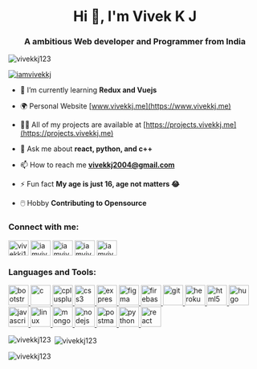 <h1 align="center">Hi 👋, I'm Vivek K J</h1>
<h3 align="center">A ambitious Web developer and Programmer from India</h3>

<p align="left"> <img src="https://komarev.com/ghpvc/?username=vivekkj123&label=Profile%20views&color=0e75b6&style=flat" alt="vivekkj123" /> </p>

<p align="left"> <a href="https://twitter.com/iamvivekkj" target="blank"><img src="https://img.shields.io/twitter/follow/iamvivekkj?logo=twitter&style=for-the-badge" alt="iamvivekkj" /></a> </p>

- 🌱 I’m currently learning **Redux and Vuejs**

- 🌍 Personal Website [www.vivekkj.me](https://www.vivekkj.me)
- 👨‍💻 All of my projects are available at [https://projects.vivekkj.me](https://projects.vivekkj.me)

- 💬 Ask me about **react, python, and c++**

- 📫 How to reach me **vivekkj2004@gmail.com**

- ⚡ Fun fact **My age is just 16, age not matters 😂**

- 🖱️ Hobby **Contributing to Opensource**

<h3 align="left">Connect with me:</h3>
<p align="left">
<a href="https://dev.to/vivekkj123" target="blank"><img align="center" src="https://cdn.jsdelivr.net/npm/simple-icons@3.0.1/icons/dev-dot-to.svg" alt="vivekkj123" height="30" width="40" /></a>
<a href="https://twitter.com/iamvivekkj" target="blank"><img align="center" src="https://cdn.jsdelivr.net/npm/simple-icons@3.0.1/icons/twitter.svg" alt="iamvivekkj" height="30" width="40" /></a>
<a href="https://linkedin.com/in/iamvivekkj" target="blank"><img align="center" src="https://cdn.jsdelivr.net/npm/simple-icons@3.0.1/icons/linkedin.svg" alt="iamvivekkj" height="30" width="40" /></a>
<a href="https://fb.com/iamvivekkj" target="blank"><img align="center" src="https://cdn.jsdelivr.net/npm/simple-icons@3.0.1/icons/facebook.svg" alt="iamvivekkj" height="30" width="40" /></a>
<a href="https://instagram.com/iamvivekkj" target="blank"><img align="center" src="https://cdn.jsdelivr.net/npm/simple-icons@3.0.1/icons/instagram.svg" alt="iamvivekkj" height="30" width="40" /></a>

</p>

<h3 align="left">Languages and Tools:</h3>
<p align="left"> <a href="https://getbootstrap.com" target="_blank"> <img src="https://devicons.github.io/devicon/devicon.git/icons/bootstrap/bootstrap-plain.svg" alt="bootstrap" width="40" height="40"/> </a> <a href="https://www.cprogramming.com/" target="_blank"> <img src="https://devicons.github.io/devicon/devicon.git/icons/c/c-original.svg" alt="c" width="40" height="40"/> </a> <a href="https://www.w3schools.com/cpp/" target="_blank"> <img src="https://devicons.github.io/devicon/devicon.git/icons/cplusplus/cplusplus-original.svg" alt="cplusplus" width="40" height="40"/> </a> <a href="https://www.w3schools.com/css/" target="_blank"> <img src="https://devicons.github.io/devicon/devicon.git/icons/css3/css3-original-wordmark.svg" alt="css3" width="40" height="40"/> </a> <a href="https://expressjs.com" target="_blank"> <img src="https://devicons.github.io/devicon/devicon.git/icons/express/express-original-wordmark.svg" alt="express" width="40" height="40"/> </a> <a href="https://www.figma.com/" target="_blank"> <img src="https://www.vectorlogo.zone/logos/figma/figma-icon.svg" alt="figma" width="40" height="40"/> </a> <a href="https://firebase.google.com/" target="_blank"> <img src="https://www.vectorlogo.zone/logos/firebase/firebase-icon.svg" alt="firebase" width="40" height="40"/> </a> <a href="https://git-scm.com/" target="_blank"> <img src="https://www.vectorlogo.zone/logos/git-scm/git-scm-icon.svg" alt="git" width="40" height="40"/> </a> <a href="https://heroku.com" target="_blank"> <img src="https://www.vectorlogo.zone/logos/heroku/heroku-icon.svg" alt="heroku" width="40" height="40"/> </a> <a href="https://www.w3.org/html/" target="_blank"> <img src="https://devicons.github.io/devicon/devicon.git/icons/html5/html5-original-wordmark.svg" alt="html5" width="40" height="40"/> </a> <a href="https://gohugo.io/" target="_blank"> <img src="https://api.iconify.design/logos-hugo.svg" alt="hugo" width="40" height="40"/> </a> <a href="https://developer.mozilla.org/en-US/docs/Web/JavaScript" target="_blank"> <img src="https://devicons.github.io/devicon/devicon.git/icons/javascript/javascript-original.svg" alt="javascript" width="40" height="40"/> </a> <a href="https://www.linux.org/" target="_blank"> <img src="https://devicons.github.io/devicon/devicon.git/icons/linux/linux-original.svg" alt="linux" width="40" height="40"/> </a> <a href="https://www.mongodb.com/" target="_blank"> <img src="https://devicons.github.io/devicon/devicon.git/icons/mongodb/mongodb-original-wordmark.svg" alt="mongodb" width="40" height="40"/> </a> <a href="https://nodejs.org" target="_blank"> <img src="https://devicons.github.io/devicon/devicon.git/icons/nodejs/nodejs-original-wordmark.svg" alt="nodejs" width="40" height="40"/> </a> <a href="https://postman.com" target="_blank"> <img src="https://www.vectorlogo.zone/logos/getpostman/getpostman-icon.svg" alt="postman" width="40" height="40"/> </a> <a href="https://www.python.org" target="_blank"> <img src="https://devicons.github.io/devicon/devicon.git/icons/python/python-original.svg" alt="python" width="40" height="40"/> </a> <a href="https://reactjs.org/" target="_blank"> <img src="https://devicons.github.io/devicon/devicon.git/icons/react/react-original-wordmark.svg" alt="react" width="40" height="40"/> </a> </p>

<p><img align="left" src="https://github-readme-stats.vercel.app/api/top-langs?username=vivekkj123&show_icons=true&theme=dark&locale=en&layout=compact" alt="vivekkj123" /></p>

<p>&nbsp;<img align="center" src="https://github-readme-stats.vercel.app/api?username=vivekkj123&show_icons=true&theme=merko&locale=en" alt="vivekkj123" /></p>

<p><img align="center" src="https://github-readme-streak-stats.herokuapp.com/?user=vivekkj123&theme=dark" alt="vivekkj123" /></p>

